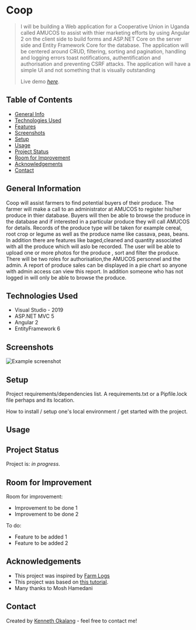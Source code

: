 # Coop
> I will be building a Web application for a Cooperative Union in Uganda called AMUCOS to assist with thier marketing efforts by using Angular 2 on the client side
> to build forms and 
> ASP.NET Core on the server side and Entity Framework Core for the database. The application will be centered around CRUD, filtering, sorting and pagination, handling and logging errors
> toast notifications, authentification and authorisation and preventing CSRF attacks. The application will have a simple UI and not something that is visually outstanding
> 
> Live demo [_here_](https://www.example.com). <!-- If you have the project hosted somewhere, include the link here. -->

## Table of Contents
* [General Info](#general-information)
* [Technologies Used](#technologies-used)
* [Features](#features)
* [Screenshots](#screenshots)
* [Setup](#setup)
* [Usage](#usage)
* [Project Status](#project-status)
* [Room for Improvement](#room-for-improvement)
* [Acknowledgements](#acknowledgements)
* [Contact](#contact)
<!-- * [License](#license) -->


## General Information
 Coop will assist farmers to find potential buyers of their produce. The farmer will make a call to an administrator at AMUCOS to register
 his/her produce in thier database. Buyers will then be able to browse the produce in the database and if interested in a particular produce they will 
 call AMUCOS for details. Records of the produce type will be taken for example cereal, root crop or legume as well as 
 the produce name like cassava, peas, beans. In addition there are features like baged,cleaned and quantity
 associated with all the produce which will aslo be recorded. The user will be able to upload one or more photos for the produce , sort and filter the produce.
 There will be two roles for authorisation,the AMUCOS personnel
 and the admin. A report of produce sales can be displayed in a pie chart so anyone with admin access can view this report. In addition someone who has not logged in will only be able to browse the produce.



## Technologies Used
- Visual Studio - 2019
- ASP.NET MVC 5 
- Angular 2
- EntityFramework 6

## Screenshots
![Example screenshot](./img/screenshot.png)
<!-- If you have screenshots you'd like to share, include them here. -->


## Setup
Project requirements/dependencies list. A requirements.txt or a Pipfile.lock file perhaps and its location.

How to install / setup one's local environment / get started with the project.


## Usage



## Project Status
Project is: _in progress_.


## Room for Improvement


Room for improvement:
- Improvement to be done 1
- Improvement to be done 2

To do:
- Feature to be added 1
- Feature to be added 2


## Acknowledgements

- This project was inspired by [Farm Logs](https://farmlogs.com/)
- This project was based on [this tutorial](https://www.udemy.com/course/aspnet-core-angular/).
- Many thanks to Mosh Hamedani


## Contact
Created by [Kenneth Okalang](https://okalangkenneth.com) - feel free to contact me!


<!-- Optional -->
<!-- ## License -->
<!-- This project is open source and available under the [... License](). -->

<!-- You don't have to include all sections - just the one's relevant to your project -->
